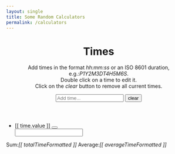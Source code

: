 ```yaml
---
layout: single
title: Some Random Calculators
permalink: /calculators
---
```


<div id="time-calculator">
    <header class="header">
        <h1>Times</h1>
        <p class="explanation">Add times in the format <em>hh:mm:ss</em> 
        or an ISO 8601 duration, e.g.:<em>P1Y2M3DT4H5M6S</em>.
        <br>Double click on a time to edit it.
        <br>Click on the <em>clear</em> button to remove all current times.</p>
        <div class="form">
            <input
                class="new-time"
                autocomplete="off"
                placeholder="Add time..."
                v-model="newTime"
                v-on:keyup.enter="addTime"
            />
            <button class="btn btn--info btn--large" v-on:click="clearTimes">
                <i class="fas fa-trash"></i><span>clear</span>
                </button>
        </div>
    </header>
    <section class="main" v-show="times.length" v-cloak>
        <ul class="time-list">
            <li
                v-for="time in times"
                class="time"
                v-bind:key="time.id"
                v-bind:class="{ editing: time == editedTime }"
            >
                <div class="view">
                    <label v-on:dblclick="editTime(time)">[[ time.value ]]</label>
                    <button class="destroy" v-on:click="removeTime(time)"></button>
                </div>
                <input
                    class="edit"
                    type="text"
                    v-model="time.value"
                    v-time-focus="time == editedTime"
                    v-on:blur="doneEdit(time)"
                    v-on:keyup.enter="doneEdit(time)"
                    v-on:keyup.esc="cancelEdit(time)"
                />
            </li>
        </ul>
    </section>
    <section class="results">
        <label v-on:click="changeTotalTimeRender()">Sum:<em>[[ totalTimeFormatted ]]</em></label>
        <label v-on:click="changeAverageTimeRender()">Average:<em>[[ averageTimeFormatted ]]</em></label>
    </section>
</div>

<script src="https://cdnjs.cloudflare.com/ajax/libs/moment.js/2.27.0/moment.min.js"></script>
<script src="/assets/js/dist/moment-duration-format.js"></script>
<script src="https://cdn.jsdelivr.net/npm/vue/dist/vue.js"></script>
# <script src="https://cdn.jsdelivr.net/npm/vue"></script>
<script src="/assets/js/calculators.js"></script>
    